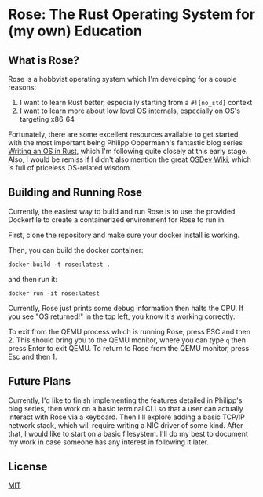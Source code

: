 # Rose: The Rust Operating System for (my own) Education

## What is Rose?

Rose is a hobbyist operating system which I'm developing for a couple reasons:
1) I want to learn Rust better, especially starting from a `#![no_std]` context
2) I want to learn more about low level OS internals, especially on OS's targeting x86_64

Fortunately, there are some excellent resources available to get started, with the most important being Philipp 
Oppermann's fantastic blog series [Writing an OS in Rust](http://os.phil-opp.com), which I'm following quite closely at
this early stage. Also, I would be remiss if I didn't also mention the great 
[OSDev Wiki](http://wiki.osdev.org/Main_Page), which is full of priceless OS-related wisdom.

## Building and Running Rose

Currently, the easiest way to build and run Rose is to use the provided Dockerfile to create a containerized
environment for Rose to run in.

First, clone the repository and make sure your docker install is working.

Then, you can build the docker container:

```
docker build -t rose:latest .
```

and then run it:
```
docker run -it rose:latest
```

Currently, Rose just prints some debug information then halts the CPU. If you see "OS returned!" in the top left, you
know it's working correctly.

To exit from the QEMU process which is running Rose, press ESC and then 2. This should bring you to the QEMU monitor,
where you can type `q` then press Enter to exit QEMU. To return to Rose from the QEMU monitor, press Esc and then 1.

## Future Plans

Currently, I'd like to finish implementing the features detailed in Philipp's blog series, then work on a basic
terminal CLI so that a user can actually interact with Rose via a keyboard. Then I'll explore adding a
basic TCP/IP network stack, which will require writing a NIC driver of some kind. After that, I would like to start
on a basic filesystem. I'll do my best to document my work in case someone has any interest in following it later.

## License

[MIT](License.txt)

